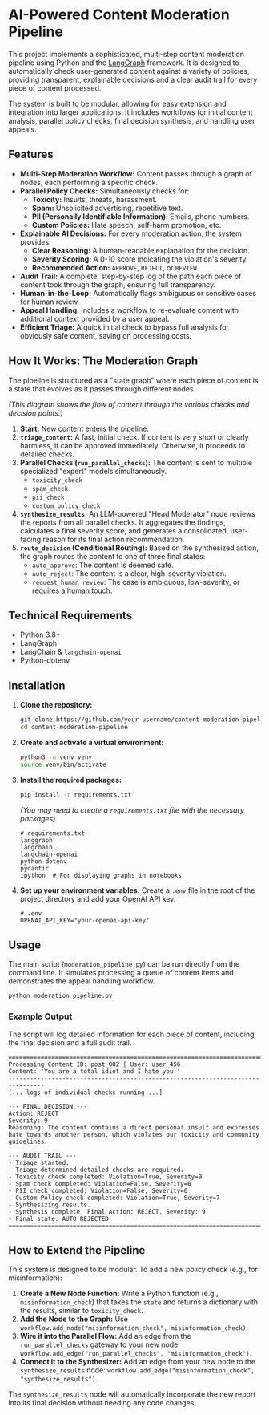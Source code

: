 # AI-Powered Content Moderation Pipeline

This project implements a sophisticated, multi-step content moderation pipeline using Python and the [LangGraph](https://github.com/langchain-ai/langgraph) framework. It is designed to automatically check user-generated content against a variety of policies, providing transparent, explainable decisions and a clear audit trail for every piece of content processed.

The system is built to be modular, allowing for easy extension and integration into larger applications. It includes workflows for initial content analysis, parallel policy checks, final decision synthesis, and handling user appeals.

## Features

-   **Multi-Step Moderation Workflow:** Content passes through a graph of nodes, each performing a specific check.
-   **Parallel Policy Checks:** Simultaneously checks for:
    -   **Toxicity:** Insults, threats, harassment.
    -   **Spam:** Unsolicited advertising, repetitive text.
    -   **PII (Personally Identifiable Information):** Emails, phone numbers.
    -   **Custom Policies:** Hate speech, self-harm promotion, etc.
-   **Explainable AI Decisions:** For every moderation action, the system provides:
    -   **Clear Reasoning:** A human-readable explanation for the decision.
    -   **Severity Scoring:** A 0-10 score indicating the violation's severity.
    -   **Recommended Action:** `APPROVE`, `REJECT`, or `REVIEW`.
-   **Audit Trail:** A complete, step-by-step log of the path each piece of content took through the graph, ensuring full transparency.
-   **Human-in-the-Loop:** Automatically flags ambiguous or sensitive cases for human review.
-   **Appeal Handling:** Includes a workflow to re-evaluate content with additional context provided by a user appeal.
-   **Efficient Triage:** A quick initial check to bypass full analysis for obviously safe content, saving on processing costs.

## How It Works: The Moderation Graph

The pipeline is structured as a "state graph" where each piece of content is a state that evolves as it passes through different nodes.


*(This diagram shows the flow of content through the various checks and decision points.)*

1.  **Start:** New content enters the pipeline.
2.  **`triage_content`:** A fast, initial check. If content is very short or clearly harmless, it can be approved immediately. Otherwise, it proceeds to detailed checks.
3.  **Parallel Checks (`run_parallel_checks`):** The content is sent to multiple specialized "expert" models simultaneously.
    -   `toxicity_check`
    -   `spam_check`
    -   `pii_check`
    -   `custom_policy_check`
4.  **`synthesize_results`:** An LLM-powered "Head Moderator" node reviews the reports from all parallel checks. It aggregates the findings, calculates a final severity score, and generates a consolidated, user-facing reason for its final action recommendation.
5.  **`route_decision` (Conditional Routing):** Based on the synthesized action, the graph routes the content to one of three final states:
    -   `auto_approve`: The content is deemed safe.
    -   `auto_reject`: The content is a clear, high-severity violation.
    -   `request_human_review`: The case is ambiguous, low-severity, or requires a human touch.

## Technical Requirements

-   Python 3.8+
-   LangGraph
-   LangChain & `langchain-openai`
-   Python-dotenv

## Installation

1.  **Clone the repository:**
    ```bash
    git clone https://github.com/your-username/content-moderation-pipeline.git
    cd content-moderation-pipeline
    ```

2.  **Create and activate a virtual environment:**
    ```bash
    python3 -m venv venv
    source venv/bin/activate
    ```

3.  **Install the required packages:**
    ```bash
    pip install -r requirements.txt
    ```
    *(You may need to create a `requirements.txt` file with the necessary packages)*
    ```text
    # requirements.txt
    langgraph
    langchain
    langchain-openai
    python-dotenv
    pydantic
    ipython  # For displaying graphs in notebooks
    ```

4.  **Set up your environment variables:**
    Create a `.env` file in the root of the project directory and add your OpenAI API key.
    ```env
    # .env
    OPENAI_API_KEY="your-openai-api-key"
    ```

## Usage

The main script (`moderation_pipeline.py`) can be run directly from the command line. It simulates processing a queue of content items and demonstrates the appeal handling workflow.

```bash
python moderation_pipeline.py
```

### Example Output

The script will log detailed information for each piece of content, including the final decision and a full audit trail.

```text
================================================================================
Processing Content ID: post_002 | User: user_456
Content: 'You are a total idiot and I hate you.'
--------------------------------------------------------------------------------
[... logs of individual checks running ...]

--- FINAL DECISION ---
Action: REJECT
Severity: 9
Reasoning: The content contains a direct personal insult and expresses hate towards another person, which violates our toxicity and community guidelines.

--- AUDIT TRAIL ---
- Triage started.
- Triage determined detailed checks are required.
- Toxicity check completed: Violation=True, Severity=9
- Spam check completed: Violation=False, Severity=0
- PII check completed: Violation=False, Severity=0
- Custom Policy check completed: Violation=True, Severity=7
- Synthesizing results.
- Synthesis complete. Final Action: REJECT, Severity: 9
- Final state: AUTO_REJECTED
================================================================================
```

## How to Extend the Pipeline

This system is designed to be modular. To add a new policy check (e.g., for misinformation):

1.  **Create a New Node Function:** Write a Python function (e.g., `misinformation_check`) that takes the `state` and returns a dictionary with the results, similar to `toxicity_check`.
2.  **Add the Node to the Graph:** Use `workflow.add_node("misinformation_check", misinformation_check)`.
3.  **Wire it into the Parallel Flow:** Add an edge from the `run_parallel_checks` gateway to your new node: `workflow.add_edge("run_parallel_checks", "misinformation_check")`.
4.  **Connect it to the Synthesizer:** Add an edge from your new node to the `synthesize_results` node: `workflow.add_edge("misinformation_check", "synthesize_results")`.

The `synthesize_results` node will automatically incorporate the new report into its final decision without needing any code changes.
